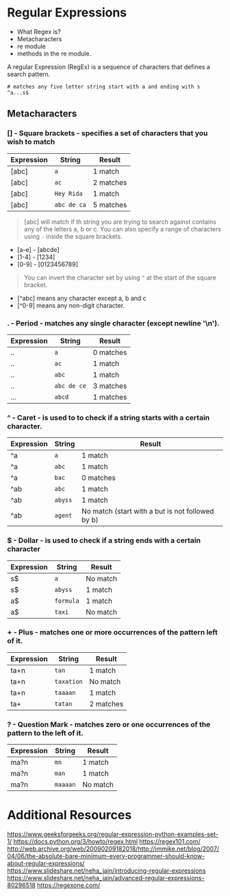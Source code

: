 # Regular Expressions

- What Regex is?
- Metacharacters 
- re module
- methods in the re module.

A regular Expression (RegEx) is a sequence of characters that defines a search pattern.

```
# matches any five letter string start with a and ending with s
^a...s$
```


## Metacharacters

### [] - Square brackets - specifies a set of characters that you wish to match

| Expression | String | Result |
|------------|--------|--------|
| [abc] | `a` | 1 match |
| [abc] | `ac` | 2 matches |
| [abc] | `Hey Rida` | 1 match |
| [abc] | `abc de ca` | 5 matches |

> [abc] will match if th string you are trying to search against contains any of the letters a, b or c.
> You can also specify a range of characters using `-` inside the square brackets.
- [a-e] - [abcde]
- [1-4] - [1234]
- [0-9] - [0123456789]

> You can invert the character set by using `^` at the start of the square bracket.
- [^abc] means any character except a, b and c
- [^0-9] means any non-digit character. 

### . - Period - matches any single character (except newline '\n').

| Expression | String | Result |
|------------|--------|--------|
| .. | `a` | 0 matches |
| .. | `ac` | 1 match |
| .. | `abc` | 1 match |
| .. | `abc de ce` | 3 matches |
| ... | `abcd` | 1 matches |

### ^ - Caret - is used to to check if a string starts with a certain character.

| Expression | String | Result |
|------------|--------|--------|
| ^a | `a` | 1 match |
| ^a | `abc` | 1 match |
| ^a | `bac` | 0 matches |
| ^ab | `abc` | 1 match |
| ^ab | `abyss` | 1 match |
| ^ab | `agent` | No match (start with a but is not followed by b) |

### $ - Dollar - is used to check if a string **ends with** a certain character

| Expression | String | Result |
|------------|--------|--------|
| s$ | `a` | No match |
| s$ | `abyss` | 1 match |
| a$ | `formula` | 1 match |
| a$ | `taxi` | No match  |

### + - Plus - matches one or more occurrences of the pattern left of it.

| Expression | String | Result |
|------------|--------|--------|
| ta+n | `tan` | 1 match |
| ta+n | `taxation` | No match |
| ta+n | `taaaan` | 1 match |
| ta+ | `tatan` | 2 matches |

### ? - Question Mark - matches zero or one occurrences of the pattern to the left of it.

| Expression | String | Result |
|------------|--------|--------|
| ma?n | `mn` | 1 match |
| ma?n | `man` | 1 match |
| ma?n | `maaaan` | No match | 


# Additional Resources

https://www.geeksforgeeks.org/regular-expression-python-examples-set-1/
https://docs.python.org/3/howto/regex.html
https://regex101.com/
http://web.archive.org/web/20090209182018/http://immike.net/blog/2007/04/06/the-absolute-bare-minimum-every-programmer-should-know-about-regular-expressions/
https://www.slideshare.net/neha_jain/introducing-regular-expressions
https://www.slideshare.net/neha_jain/advanced-regular-expressions-80296518
https://regexone.com/




 




